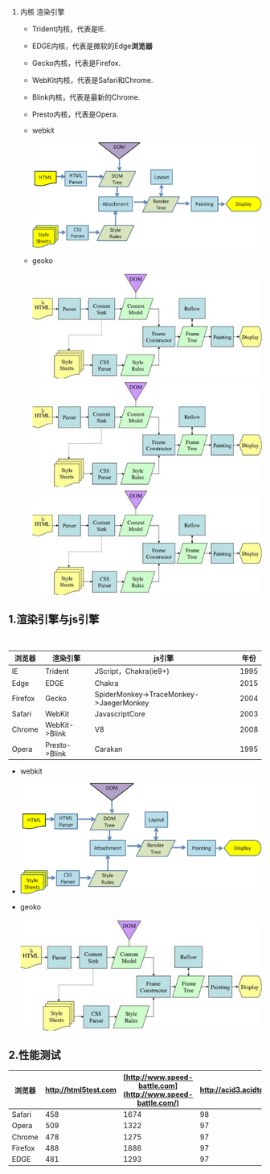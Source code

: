 1. 内核 渲染引擎

   - Trident内核，代表是IE.

   - EDGE内核，代表是微软的Edge**浏览器**

   - Gecko内核，代表是Firefox.

   - WebKit内核，代表是Safari和Chrome.

   - Blink内核，代表是最新的Chrome.

   - Presto内核，代表是Opera.

     

   * webkit
  
     <img src="./webkit.png" />

   * geoko

     <img src="./geoko.jpeg" />     <img src="./geoko.jpeg" />     <img src="./geoko.jpeg" />
## 1.渲染引擎与js引擎

​	

| 浏览器  | 渲染引擎      | js引擎                                  | 年份 |
| ------- | ------------- | --------------------------------------- | ---- |
| IE      | Trident       | JScript，Chakra(ie9+)                   | 1995 |
| Edge    | EDGE          | Chakra                                  | 2015 |
| Firefox | Gecko         | SpiderMonkey->TraceMonkey->JaegerMonkey | 2004 |
| Safari  | WebKit        | JavascriptCore                          | 2003 |
| Chrome  | WebKit->Blink | V8                                      | 2008 |
| Opera   | Presto->Blink | Carakan                                 | 1995 |

* webkit
* 
  <img src="./webkit.png" />

* geoko

  <img src="./geoko.jpeg" />

## 2.性能测试

| 浏览器  | http://html5test.com | [http://www.speed-battle.com](http://www.speed-battle.com/) | http://acid3.acidtests.org/ | http://chromium.github.io/octane/ |
| ------- | -------------------- | ----------------------------------------------------------- | --------------------------- | --------------------------------- |
| Safari  | 458                  | 1674                                                        | 98                          | 49344                             |
| Opera   | 509                  | 1322                                                        | 97                          | 44462                             |
| Chrome  | 478                  | 1275                                                        | 97                          | 45126                             |
| Firefox | 488                  | 1886                                                        | 97                          | 36743                             |
| EDGE    | 481                  | 1293                                                        | 97                          | 45378                             |



